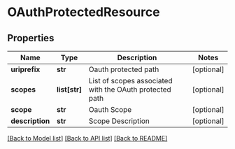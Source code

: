 # OAuthProtectedResource

## Properties
Name | Type | Description | Notes
------------ | ------------- | ------------- | -------------
**uriprefix** | **str** | Oauth protected path | [optional] 
**scopes** | **list[str]** | List of scopes associated with the OAuth protected path | [optional] 
**scope** | **str** | Oauth Scope | [optional] 
**description** | **str** | Scope Description | [optional] 

[[Back to Model list]](../README.md#documentation-for-models) [[Back to API list]](../README.md#documentation-for-api-endpoints) [[Back to README]](../README.md)


